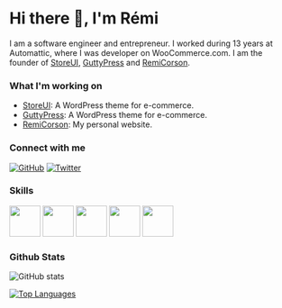 # Hi there 👋, I'm Rémi

I am a software engineer and entrepreneur. I worked during 13 years at Automattic, where I was developer on WooCommerce.com. I am the founder of [StoreUI](https://storeui.net), [GuttyPress](https://guttypress.com) and [RemiCorson](https://remicorson.com).

### What I'm working on

- [StoreUI](https://storeui.net): A WordPress theme for e-commerce.
- [GuttyPress](https://guttypress.com): A WordPress theme for e-commerce.
- [RemiCorson](https://remicorson.com): My personal website.

### Connect with me

[![GitHub](https://img.shields.io/badge/GitHub-181717.svg?style=for-the-badge&logo=GitHub&logoColor=white)](https://github.com/corsonr)
[![Twitter](https://img.shields.io/badge/Twitter-1DA1F2.svg?style=for-the-badge&logo=Twitter&logoColor=white)](https://twitter.com/remicorson)

### Skills

<picture>
  <source media="(prefers-color-scheme: dark)" srcset="https://raw.githubusercontent.com/onemarc/tech-icons/main/icons/react-dark.svg">
  <source media="(prefers-color-scheme: light)" srcset="https://raw.githubusercontent.com/onemarc/tech-icons/main/icons/react-light.svg">
  <img src="https://raw.githubusercontent.com/onemarc/tech-icons/main/icons/react-light.svg" width="55">
</picture>
<picture>
  <source media="(prefers-color-scheme: dark)" srcset="https://raw.githubusercontent.com/onemarc/tech-icons/main/icons/php-dark.svg">
  <source media="(prefers-color-scheme: light)" srcset="https://raw.githubusercontent.com/onemarc/tech-icons/main/icons/php-light.svg">
  <img src="https://raw.githubusercontent.com/onemarc/tech-icons/main/icons/php-light.svg" width="55">
</picture>
<picture>
  <source media="(prefers-color-scheme: dark)" srcset="https://raw.githubusercontent.com/onemarc/tech-icons/main/icons/javascript.svg">
  <source media="(prefers-color-scheme: light)" srcset="https://raw.githubusercontent.com/onemarc/tech-icons/main/icons/javascript.svg">
  <img src="https://raw.githubusercontent.com/onemarc/tech-icons/main/icons/javascript.svg" width="55">
</picture>
<picture>
  <source media="(prefers-color-scheme: dark)" srcset="https://raw.githubusercontent.com/onemarc/tech-icons/main/icons/html.svg">
  <source media="(prefers-color-scheme: light)" srcset="https://raw.githubusercontent.com/onemarc/tech-icons/main/icons/html-light.svg">
  <img src="https://raw.githubusercontent.com/onemarc/tech-icons/main/icons/html-light.svg" width="55">
</picture>
<picture>
  <source media="(prefers-color-scheme: dark)" srcset="https://raw.githubusercontent.com/onemarc/tech-icons/main/icons/css.svg">
  <source media="(prefers-color-scheme: light)" srcset="https://raw.githubusercontent.com/onemarc/tech-icons/main/icons/css-light.svg">
  <img src="https://raw.githubusercontent.com/onemarc/tech-icons/main/icons/css-light.svg" width="55">
</picture>

### Github Stats  

![GitHub stats](https://github-readme-stats.vercel.app/api?username=corsonr&show_icons=true&theme=transparent&hide_border=true&count_private=true)

[![Top Languages](https://github-readme-stats.vercel.app/api/top-langs/?username=corsonr&layout=compact&theme=transparent&hide_border=true)](https://github.com/corsonr)
